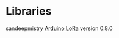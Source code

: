 # Libraries

sandeepmistry [Arduino LoRa](https://github.com/sandeepmistry/arduino-LoRa) version 0.8.0